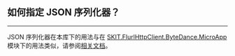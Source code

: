﻿## 如何指定 JSON 序列化器？

---

JSON 序列化器在本库下的用法与在 [SKIT.FlurlHttpClient.ByteDance.MicroApp](../MicroApp/README.md) 模块下的用法类似，请参阅[相关文档](../MicroApp/Advanced_JsonSerializer.md)。
